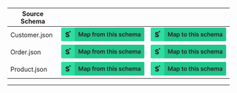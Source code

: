 | Source Schema |                                                                                                                                                                                                                                                                                                         |                                                                                                                                                                                                                                                                                                   |
| ------------- | ------------------------------------------------------------------------------------------------------------------------------------------------------------------------------------------------------------------------------------------------------------------------------------------------------- | ------------------------------------------------------------------------------------------------------------------------------------------------------------------------------------------------------------------------------------------------------------------------------------------------- |
| Customer.json | [![Map from this schema](/images/MapFromThisSchema.svg)](https://terminal.stedi.com/mappings/import?name=Mapping%20from%20Shopify's%20Customer%20schema&referrer=registry-repo&source_json_schema=https://raw.githubusercontent.com/Stedi/registry/main/schemas/shopify/webhooks/2022-01/Customer.json) | [![Map to this schema](/images/MapToThisSchema.svg)](https://terminal.stedi.com/mappings/import?name=Mapping%20to%20Shopify's%20Customer%20schema&referrer=registry-repo&target_json_schema=https://raw.githubusercontent.com/Stedi/registry/main/schemas/shopify/webhooks/2022-01/Customer.json) |
| Order.json    | [![Map from this schema](/images/MapFromThisSchema.svg)](https://terminal.stedi.com/mappings/import?name=Mapping%20from%20Shopify's%20Order%20schema&referrer=registry-repo&source_json_schema=https://raw.githubusercontent.com/Stedi/registry/main/schemas/shopify/webhooks/2022-01/Order.json)       | [![Map to this schema](/images/MapToThisSchema.svg)](https://terminal.stedi.com/mappings/import?name=Mapping%20to%20Shopify's%20Order%20schema&referrer=registry-repo&target_json_schema=https://raw.githubusercontent.com/Stedi/registry/main/schemas/shopify/webhooks/2022-01/Order.json)       |
| Product.json  | [![Map from this schema](/images/MapFromThisSchema.svg)](https://terminal.stedi.com/mappings/import?name=Mapping%20from%20Shopify's%20Product%20schema&referrer=registry-repo&source_json_schema=https://raw.githubusercontent.com/Stedi/registry/main/schemas/shopify/webhooks/2022-01/Product.json)   | [![Map to this schema](/images/MapToThisSchema.svg)](https://terminal.stedi.com/mappings/import?name=Mapping%20to%20Shopify's%20Product%20schema&referrer=registry-repo&target_json_schema=https://raw.githubusercontent.com/Stedi/registry/main/schemas/shopify/webhooks/2022-01/Product.json)   |

---
